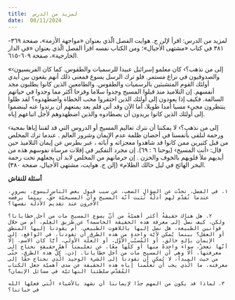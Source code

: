 ```yaml
---
title:  لمزيد من الدرس
date:  08/11/2024
---
```


لمزيد من الدرس: اقرأ لإلن ج. هوايت الفصل الّذي بعنوان «مواجهة الأزمة»، صفحة ٣٦٩- ٣٨١ في كتاب «مشتهى الأجيال»؛ ومن الكتاب نفسه اقرأ الفصل الّذي بعنوان «في الدار الخارجية»، صفحة ٦٠٩-٦١٥.

«‹إلى من نذهب؟› كان معلمو إسرائيل عبيدا للرسميات والطقوس. كما كان الفريسيون والصدوقيون في نزاع مستمر. فلو ترك الرسل يسوع فمعنى ذلك أنهم يقعون بين أيدي أولئك القوم المتشبثين بالرسميات والطقوس. والطامعين الذين كانوا يطلبون مجد أنفسهم. إن التلاميذ منذ قبلوا المسيح وجدوا سلاما وفرحا أكثر مما وجدوا في حياتهم السالفة. فكيف إذا يعودون إلى أولئك الذين احتقروا محب الخطاة واضطهدوه؟ لقد ظلوا ينتظرون مجيء مسيا أمدا طويلا، أما الآن وقد أتى فلم يعد يمنعهم أن يرتدوا عنه لينضموا إلى أولئك الذين كانوا يريدون أن يصطادوه والذين اضطهدوهم لأجل اتباعهم إياه.

‹إلى من نذهب؟› لا يمكننا أن نترك تعاليم المسيح أو الدروس التي قد لقننا إياها بمحبة ورحمة لنلقى بأنفسنا في أحضان ظلمة عدم الإيمان وشرور العالم . عندما ترك المخلص من قبل كثيرين ممن كانوا قد شاهدوا معجزاته و آياته ، عبر بطرس عن إيمان التلاميذ حين قال: ‹أنت المسيح› (يوحنا ٦ : ٦٩). إن مجرد التفكير في إفلات مرساة نفوسهم هذه من أيديهم ملأ قلوبهم بالخوف والحزن . إن حرمانهم من المخلص لابد أن يجعلهم تحت رحمة البحر الهائج في ليل حالك الظلام» (إلن ج. هوايت، مشتهى الأجيال، صفحة ٣٨٠).

**أسئلة للنقاش**

`١. في الفصل، تحدّث عن السؤال الصعب، عن سبب قبول بعض الناس ليسوع، بسرورٍ، عندما تُقدّم لهم أدلّةٌ تُثبت أنّه المسيح وأنّ المسيحيّة حقٌّ، بينما يرفضه الآخرون عند تقديم الأدلّة نفسها؟`

`٢. هل هناك حقيقةٌ أكثر أهميّةً من أنّ يسوع المسيح مات من أجل خطايانا؟ ولكن، كيف نصلُ إلى معرفة هذه الحقيقة الحاسمة؟ عن طريق العِلم، أَم من خلال قوانين الطبيعة، هل نصل إليها باللاهوت الطبيعي، أَم يقودنا إليها المنطق أو العقل؟ بينما يُمكن لأيّة واحدةٍ من هذه الطرق أن تقودنا، في الواقع، إلى الإيمان بإلهٍ خالق، أو المُسبّب الأوّل، أو العلّة الأولى، أيًّا كان الاسم، إلّا أنّها تعجزُ، سواء واحدةً منها أو كلّها معًا، عن تعليمنا أهمّ حقيقةٍ نحتاج إلى معرفتها، ألا وهي أن المسيح مات من أجل خطايانا. إذن، كلُّ هذه الطرق، حتّى من حيث المبدأ، لا يُمكن أن تقودنا إلى الشيء الوحيد الّذي نحتاج حقًا إلى معرفته. ما الّذي يجب أن تُعلّمنا إياه هذه الحقيقة عن مدى أهميّة جعل الكتاب المُقدّس سلطتنا النهائيّة في مسائل الإيمان؟`

`٣. لماذا قد يكون من المهم جدًا لإيماننا أن نشهد بالأشياء الّتي فعلها الله في حياتنا؟`